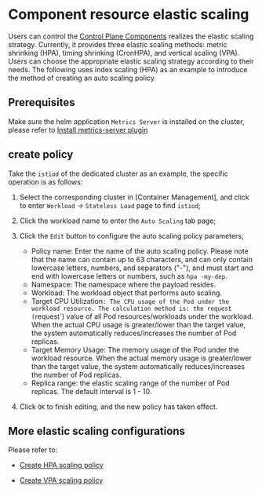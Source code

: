 # Component resource elastic scaling

Users can control the [Control Plane Components](../../intro/cp-component.md) realizes the elastic scaling strategy. Currently, it provides three elastic scaling methods: metric shrinking (HPA), timing shrinking (CronHPA), and vertical scaling (VPA). Users can choose the appropriate elastic scaling strategy according to their needs. The following uses index scaling (HPA) as an example to introduce the method of creating an auto scaling policy.

## Prerequisites

Make sure the helm application `Metrics Server` is installed on the cluster, please refer to [Install metrics-server plugin](../../../kpanda/user-guide/scale/install-metrics-server.md)

      

## create policy

Take the `istiod` of the dedicated cluster as an example, the specific operation is as follows:


1. Select the corresponding cluster in [Container Management], and click to enter `Workload` -> `Stateless Load` page to find `istiod`;

     

2. Click the workload name to enter the `Auto Scaling` tab page;

     

3. Click the `Edit` button to configure the auto scaling policy parameters;

      - Policy name: Enter the name of the auto scaling policy. Please note that the name can contain up to 63 characters, and can only contain lowercase letters, numbers, and separators ("-"), and must start and end with lowercase letters or numbers, such as `hpa -my-dep`.
      - Namespace: The namespace where the payload resides.
      - Workload: The workload object that performs auto scaling.
      - Target CPU Utilization`: The CPU usage of the Pod under the workload resource. The calculation method is: the request (`request`) value of all Pod resources/workloads under the workload. When the actual CPU usage is greater/lower than the target value, the system automatically reduces/increases the number of Pod replicas.
      - Target Memory Usage: The memory usage of the Pod under the workload resource. When the actual memory usage is greater/lower than the target value, the system automatically reduces/increases the number of Pod replicas.
      - Replica range: the elastic scaling range of the number of Pod replicas. The default interval is 1 - 10.
     
      

4. Click `OK` to finish editing, and the new policy has taken effect.

## More elastic scaling configurations

Please refer to:

- [Create HPA scaling policy](../../../kpanda/user-guide/scale/create-hpa.md)

- [Create VPA scaling policy](../../../kpanda/user-guide/scale/create-vpa.md)
